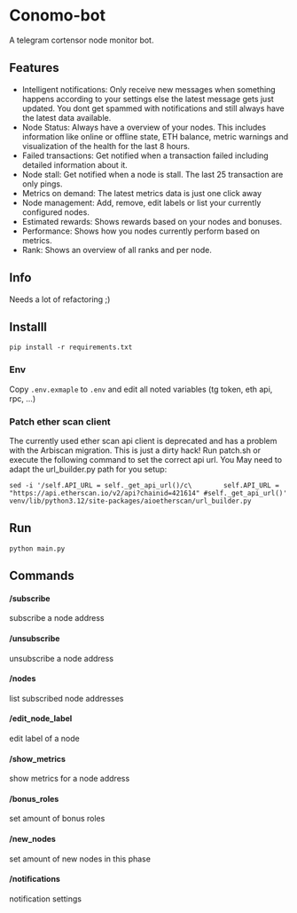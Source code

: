 # Conomo-bot
A telegram cortensor node monitor bot.

## Features
* Intelligent notifications: Only receive new messages when something happens according to your settings else the latest message gets just updated. You dont get spammed with notifications and still always have the latest data available.
* Node Status: Always have a overview of your nodes. This includes information like online or offline state, ETH balance, metric warnings and visualization of the health for the last 8 hours.
* Failed transactions: Get notified when a transaction failed including detailed information about it.
* Node stall: Get notified when a node is stall. The last 25 transaction are only pings.
* Metrics on demand: The latest metrics data is just one click away
* Node management: Add, remove, edit labels or list your currently configured nodes.
* Estimated rewards: Shows rewards based on your nodes and bonuses.
* Performance: Shows how you nodes currently perform based on metrics.
* Rank: Shows an overview of all ranks and per node.


## Info
Needs a lot of refactoring ;)

## Installl
```
pip install -r requirements.txt
```

### Env
Copy ```.env.exmaple``` to ```.env``` and edit all noted variables (tg token, eth api, rpc, ...)

### Patch ether scan client
The currently used ether scan api client is deprecated and has a problem with the Arbiscan migration. This is just a dirty hack! 
Run patch.sh or execute the following command to set the correct api url. You May need to adapt the url_builder.py path for you setup:
```
sed -i '/self.API_URL = self._get_api_url()/c\        self.API_URL = "https://api.etherscan.io/v2/api?chainid=421614" #self._get_api_url()' venv/lib/python3.12/site-packages/aioetherscan/url_builder.py
```

## Run
```
python main.py
```

## Commands
#### /subscribe 
subscribe a node address
#### /unsubscribe 
unsubscribe a node address
#### /nodes
list subscribed node addresses
#### /edit_node_label
edit label of a node
#### /show_metrics 
show metrics for a node address
#### /bonus_roles
set amount of bonus roles
#### /new_nodes
set amount of new nodes in this phase
#### /notifications
notification settings